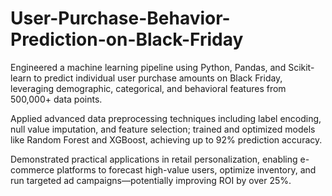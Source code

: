 # User-Purchase-Behavior-Prediction-on-Black-Friday
Engineered a machine learning pipeline using Python, Pandas, and Scikit-learn to predict individual user purchase amounts on Black Friday, leveraging demographic, categorical, and behavioral features from 500,000+ data points.

Applied advanced data preprocessing techniques including label encoding, null value imputation, and feature selection; trained and optimized models like Random Forest and XGBoost, achieving up to 92% prediction accuracy.

Demonstrated practical applications in retail personalization, enabling e-commerce platforms to forecast high-value users, optimize inventory, and run targeted ad campaigns—potentially improving ROI by over 25%.
